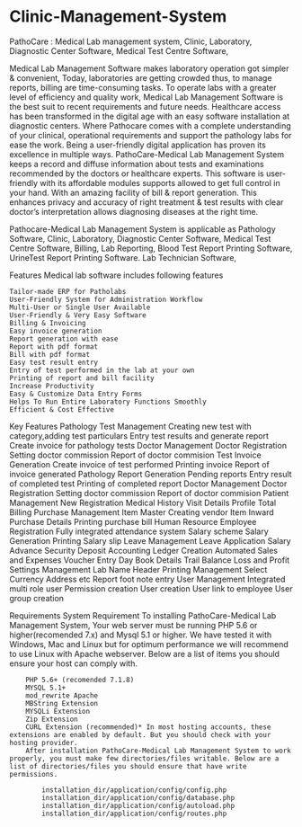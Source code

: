 # Clinic-Management-System
PathoCare : Medical Lab management system, Clinic, Laboratory, Diagnostic Center Software, Medical Test Centre Software,


Medical Lab Management Software makes laboratory operation got simpler & convenient, Today, laboratories are getting crowded thus, to manage reports, billing are time-consuming tasks. To operate labs with a greater level of efficiency and quality work, Medical Lab Management Software is the best suit to recent requirements and future needs. Healthcare access has been transformed in the digital age with an easy software installation at diagnostic centers. Where Pathocare comes with a complete understanding of your clinical, operational requirements and support the pathology labs for ease the work. Being a user-friendly digital application has proven its excellence in multiple ways.
PathoCare-Medical Lab Management System keeps a record and diffuse information about tests and examinations recommended by the doctors or healthcare experts. This software is user-friendly with its affordable modules supports allowed to get full control in your hand. With an amazing facility of bill & report generation. This enhances privacy and accuracy of right treatment & test results with clear doctor’s interpretation allows diagnosing diseases at the right time.

Pathocare-Medical Lab Management System is applicable as Pathology Software, Clinic, Laboratory, Diagnostic Center Software, Medical Test Centre Software, Billing, Lab Reporting, Blood Test Report Printing Software, UrineTest Report Printing Software. Lab Technician Software,

Features
	Medical lab software includes following features

	Tailor-made ERP for Patholabs
	User-Friendly System for Administration Workflow
	Multi-User or Single User Available
	User-Friendly & Very Easy Software
	Billing & Invoicing
	Easy invoice generation
	Report generation with ease
	Report with pdf format
	Bill with pdf format
	Easy test result entry
	Entry of test performed in the lab at your own
	Printing of report and bill facility
	Increase Productivity
	Easy & Customize Data Entry Forms
	Helps To Run Entire Laboratory Functions Smoothly
	Efficient & Cost Effective


Key Features
		Pathology Test Management
		Creating new test with category,adding test particulars
		Entry test results and generate report
		Create invoice for pathology tests
		Doctor Management
		Doctor Registration
		Setting doctor commission
		Report of doctor commision
		Test Invoice Generation
		Create invoice of test performed
		Printing invoice
		Report of invoice generated
		Pathology Report Generation
		Pending reports
		Entry result of completed test
		Printing of completed report
		Doctor Management
		Doctor Registration
		Setting doctor commission
		Report of doctor commision
		Patient Management
		New Registration
		Medical History
		Visit Details
		Profile
		Total Billing
		Purchase Management
		Item Master
		Creating vendor
		Item Inward
		Purchase Details
		Printing purchase bill
		Human Resource
		Employee Registration
		Fully integrated attendance system
		Salary scheme
		Salary Generation
		Printing Salary slip
		Leave Management
		Leave Application
		Salary Advance
		Security Deposit
		Accounting
		Ledger Creation
		Automated Sales and Expenses
		Voucher Entry
		Day Book Details
		Trail Balance
		Loss and Profit
		Settings Management
		Lab Name
		Header Printing Management
		Select Currency
		Address etc
		Report foot note entry
		User Management
		Integrated multi role user
		Permission creation
		User creation
		User link to employee
		User group creation






Requirements
	System Requirement
		To installing PathoCare-Medical Lab Management System, Your web server must be running PHP 5.6 or higher(recomended 7.x) and Mysql 5.1 or higher. We have tested it with Windows, Mac and Linux but for optimum performance we will recommend to use Linux with Apache webserver. Below are a list of items you should ensure your host can comply with.

		PHP 5.6+ (recomended 7.1.8)
		MYSQL 5.1+
		mod_rewrite Apache
		MBString Extension
		MYSQLi Extension
		Zip Extension
		CURL Extension (recommended)* In most hosting accounts, these extensions are enabled by default. But you should check with your hosting provider.
		After installation PathoCare-Medical Lab Management System to work properly, you must make few directories/files writable. Below are a list of directories/files you should ensure that have write permissions.

			installation_dir/application/config/config.php
			installation_dir/application/config/database.php
			installation_dir/application/config/autoload.php
			installation_dir/application/config/routes.php
